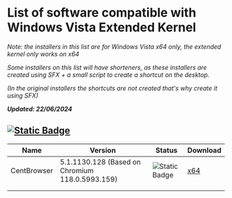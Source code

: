 # List of software compatible with Windows Vista Extended Kernel
_Note: the installers in this list are for Windows Vista x64 only, the extended kernel only works on x64_

_Some installers on this list will have shorteners, as these installers are created using SFX + a small script to create a shortcut on the desktop._

_(In the original installers the shortcuts are not created that's why create it using SFX)_

**_Updated: 22/06/2024_**

## [![Static Badge](https://img.shields.io/badge/Browsers-blue?style=flat-square&logo=microsoftedge)](https://github.com/TesterMachine/WinVistaRepo/blob/main/Software/SoftwareVistaKEx.md#)

| Name        | Version                                         | Status                                                     | Download |
|-------------|-------------------------------------------------|------------------------------------------------------------|----------|
| CentBrowser | 5.1.1130.128 (Based on Chromium 118.0.5993.159) | ![Static Badge](https://img.shields.io/badge/Stable-green) | [x64]()  |
|             |                                                 |                                                            |          |
|             |                                                 |                                                            |          |
